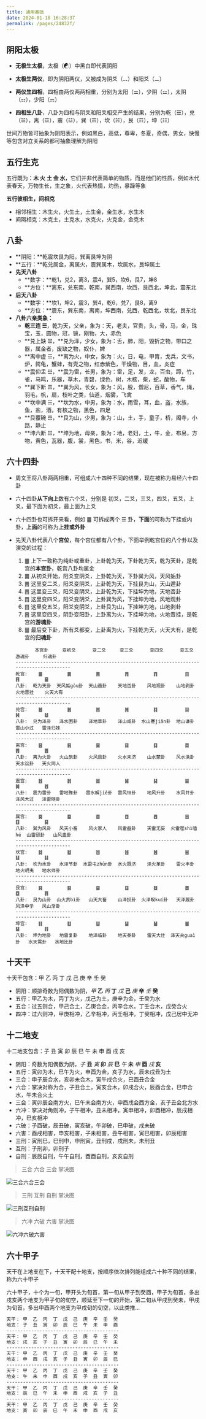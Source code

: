 ```yaml
---
title: 通用基础
date: 2024-01-18 16:28:37
permalink: /pages/24832f/
---
```

## 阴阳太极

- **无极生太极**，太极（☯）中黑白即代表阴阳

- **太极生两仪**，即为阴阳两仪，又被成为阴爻（⚋）和阳爻（⚊）

- **两仪生四相**，四相由两仪两两相重，分别为太阳（⚌），少阴（⚍），太阴（⚏），少阳（⚎）
- **四相生八卦**，八卦为四相与阴爻和阳爻相交产生的结果，分别为乾（☰），兑（☱），离（☲），震（☳），巽（☴），坎（☵），艮（☶），坤（☷）

世间万物皆可抽象为阴阳表示，例如黑白，高低，尊卑，冬夏，奇偶，男女，快慢等包含对立关系的都可抽象理解为阴阳



## 五行生克

五行既为：**木 火 土 金 水**，它们并非代表简单的物质，而是他们的性质，例如木代表春天，万物生长，生之象，火代表热情，灼热，暴躁等象

**五行彼相生，间相克**

  - 相邻相生：木生火，火生土，土生金，金生水，水生木
  - 间隔相克：木克土，土克水，水克火，火克金，金克木



## 八卦

- **阴阳：**乾震坎艮为阳，巽离艮坤为阴
- **五行：**乾兑属金，离属火，震巽属木，坎属水，艮坤属土
- **先天八卦**
  - **数字：**乾1，兑2，离3，震4，巽5，坎6，艮7，坤8
  - **方位：**离东，兑东南，乾南，巽西南，坎西，艮西北，坤北，震东北
- **后天八卦**
  - **数字：**坎1，坤2，震3，巽4，乾6，兑7，艮8，离9
  - **方位：**震东，巽东南，离南，坤西南，兑西，乾西北，坎北，艮东北
- **八卦六亲类象：**
  - **乾三连 ☰**，乾为天，父亲，象为：天，老夫，官贵，头，骨，马，金，珠宝，玉，圆物，冠，镜，刚物，大，赤色
  - **兑上缺 ☱，**兑为泽，少女，象为：舌，肺，阳，毁折之物，带口之器，属金者，废缺之物，奴仆，婢
  - **离中虚 ☲，**离为火，中女，象为：火，日，电，甲胄，戈兵，文书，炉，鳄龟，蟹蚌，有壳之物，红赤紫色，干燥物，目，血，炎症
  - **震仰盂 ☳，**震为雷，长男，象为：雷，足，发，龙，百虫，蹄，竹，雀，马鸣，乐器，草木，青碧，绿色，树，木核，柴，蛇，酸物，车
  - **巽下断 ☴，**巽为风，长女，象为：风，股，僧尼，百草，香气，绳，羽毛，帆，扇，枝叶之类，仙道，烟雾，飞禽
  - **坎中满 ☵，**坎为水，中男，象为：水，雨雪，耳，血，盗，水族，鱼，盐，酒，有核之物，黑色，四足
  - **艮覆碗 ☶，**艮为山，少男，象为：山，土，手，童子，桥，阁寺，小路，静止
  - **坤六断 ☷，**坤为地，母亲，象为：地，老妇，土，牛，金，布帛，方物，黄色，瓦器，腹，裳，黑色，书，米，谷，迟缓



## 六十四卦

- 周文王将八卦两两相重，可组成六十四种不同的结果，现在被称为易经六十四卦

- 六十四卦**从下向上**数有六个爻，分别是 初爻，二爻，三爻，四爻，五爻，上爻，最下面为初爻，最上面为上爻

- 六十四卦也可拆开来看，例如 ䷀ 可拆成两个 ☰ 卦，**下面**的可称为下挂或内卦，**上面**的可称为**上挂或外卦**

- 先天八卦代表八个**宫位**，每个宫位都有八个卦，下面举例乾宫位的八个卦以及演变的过程：

  1. ䷀ 上下一致称为纯卦或重卦，上卦乾为天，下卦乾为天，乾为天卦，是乾宫的**本宫卦**，乾宫八卦均属金
  2. ䷫ 从初爻开始，阳爻变阴爻，上卦乾为天，下卦巽为风，天风姤卦
  3. ䷠ 这里变二爻，阳爻变阴爻，上卦乾为天，下挂艮为山，天山遁卦
  4. ䷋ 这里变三爻，阳爻变阴爻，上卦乾为天，下挂坤为地，天地否卦
  5. ䷓ 这里变四爻，阳爻变阴爻，上卦巽为风，下挂坤为地，风地观卦
  6. ䷖ 这里变五爻，阳爻变阴爻，上卦艮为山，下挂坤为地，山地剥卦
  7. ䷢ 这里变四爻，阴卦变阳卦，上卦离为火，下挂坤为地，火地晋挂，是乾宫的**游魂卦**
  8. ䷍ 最后变下卦，所有爻都变，上卦离为火，下挂乾为天，火天大有，是乾宫的**归魂卦**

  ```text
         本宫卦     变初爻      变二爻     变三爻      变四爻      变五爻      游魂卦     归魂卦
  ---------------------------------------------------------------------------------------
  乾宫:    ䷀         ䷫         ䷠         ䷋         ䷓          ䷖         ䷢         ䷍       
  八卦:  乾为天卦  天风姤gòu卦  天山遁卦    天地否卦    风地观卦    山地剥卦    火地晋挂    火天大有
  ---------------------------------------------------------------------------------------
  兑宫:    ䷹         ䷮         ䷬         ䷞         ䷦          ䷎         ䷽         ䷵
  八卦:  兑为泽卦   泽水困卦    泽地萃卦    泽山咸卦  水山蹇jiǎn卦  地山谦卦     雷山小过   雷泽归妹
  ---------------------------------------------------------------------------------------
  离宫:    ䷝         ䷷         ䷱         ䷿         ䷃          ䷺         ䷅         ䷌
  八卦:  离为火卦   火山旅卦    火风鼎卦    火水未济    山水蒙卦    风水涣卦     天水讼卦   天火同人
  ---------------------------------------------------------------------------------------
  震宫:    ䷲         ䷏         ䷧         ䷟         ䷭          ䷯         ䷛         ䷐
  八卦:  震为雷卦   雷地豫卦   雷水解jiě卦  雷风恒卦    地风升卦    水风井卦     泽风大过   泽雷随卦
  ---------------------------------------------------------------------------------------
  巽宫:    ䷸         ䷈         ䷤         ䷩         ䷘          ䷔         ䷚         ䷑
  八卦:  巽为风卦   风天小畜    风火家人    风雷益卦    天雷无妄  火雷噬shì嗑hé  山雷颐卦   山风蛊卦
  ---------------------------------------------------------------------------------------
  坎宫:    ䷜         ䷻         ䷂         ䷾         ䷰          ䷶         ䷣         ䷆
  八卦:  坎为水卦   水泽节卦  水雷屯zhūn卦  水火既济    泽火革卦    雷火丰卦     地火明夷   地水师卦
  ---------------------------------------------------------------------------------------
  艮宫:    ䷳         ䷕         ䷙         ䷨         ䷥          ䷉         ䷼         ䷴
  八卦:  艮为山卦  山火贲bì卦   山天大畜    山泽损卦  火泽睽kuí卦   天泽履卦     风泽中孚   风山渐卦
  ---------------------------------------------------------------------------------------
  坤宫:    ䷁         ䷗         ䷒         ䷊         ䷡          ䷪         ䷄         ䷇
  八卦:  坤为地卦   地雷复卦    地泽临卦    地天泰卦    雷天大壮  泽天夬guaì卦   水天需卦   水地比卦
  ```



## 十天干

十天干包含：甲 乙 丙 丁 戊 己 庚 辛 壬 癸

- 阴阳：顺排奇数为阳偶数为阴，*甲* **乙** *丙* **丁** *戊* **己** *庚* **辛** *壬* **癸**
- 五行：甲乙为木，丙丁为火，戊己为土，庚辛为金，壬癸为水
- 五合：过五则合，甲己合土，乙庚合金，丙辛合水，丁壬合木，戊癸合火
- 四冲：过六则冲，甲庚相冲，乙辛相冲，丙壬相冲，丁癸相冲，戊己居中无冲



## 十二地支

十二地支包含：子 丑 寅 卯 辰 巳 午 未 申 酉 戌 亥

- 阴阳：奇数为阳偶数为阴，*子* **丑** *寅* **卯** *辰* **巳** *午* **未** *申* **酉** *戌* **亥**
- 五行：寅卯为木，巳午为火，申酉为金，亥子为水，辰未戌丑为土
- 三合：申子辰合水，亥卯未合木，寅午戌合火，巳酉丑合金
- 六合：掌决对称为合，子丑合土，寅亥合木，卯戌合火，辰酉合金，巳申合水，午未合火土
- 三会：寅卯辰会南方火，巳午未会南方火，申酉戌会西方金，亥子丑会北方水
- 六冲：掌决对角则冲，子午相冲，丑未相冲，寅申相冲，卯酉相冲，辰戌相冲，巳亥相冲
- 六破：子酉破，辰丑破，寅亥破，午卯破，巳申破，戌未破
- 六害：酉戌相害，申亥相害，子未相害，丑午相害，寅巳相害，卯辰相害
- 三刑：寅刑巳，巳刑申，申刑寅，丑刑戌，戌刑未，未刑丑
- 互刑：子刑卯，卯刑子
- 自刑：辰辰自刑，午午自刑，酉酉自刑，亥亥自刑

> 三合 六合 三会 掌决图

![三合六合三会](https://img.hanzhe.site/i/2024/01/25/vlbjjn.webp)


> 三刑 互刑 自刑 掌决图

![三刑互刑自刑](https://img.hanzhe.site/i/2024/01/25/vlc26e.webp)


> 六冲 六破 六害 掌决图

![六冲六破六害](https://img.hanzhe.site/i/2024/01/25/vlb0h2.webp)




## 六十甲子

天干在上地支在下，十天干配十地支，按顺序依次排列能组成六十种不同的结果，称为六十甲子

六十甲子，十个为一旬，甲开头为旬首，第一旬从甲子到癸酉，甲子为旬首，多出戌亥两个地支为甲子旬的旬空，顺延至下一旬的开始，第二旬从甲戌到癸未，甲戌为旬首，多出申酉两个地支为甲戌旬的旬空，以此类推...

```txt
天干： 甲  乙  丙  丁  戊  己  庚  辛  壬  癸
地支： 子  丑  寅  卯  辰  巳  午  未  申  酉
-----------------------------------------
天干： 甲  乙  丙  丁  戊  己  庚  辛  壬  癸
地支： 戌  亥  子  丑  寅  卯  辰  巳  午  未
-----------------------------------------
天干： 甲  乙  丙  丁  戊  己  庚  辛  壬  癸
地支： 申  酉  戌  亥  子  丑  寅  卯  辰  巳
-----------------------------------------
天干： 甲  乙  丙  丁  戊  己  庚  辛  壬  癸
地支： 午  未  申  酉  戌  亥  子  丑  寅  卯
-----------------------------------------
天干： 甲  乙  丙  丁  戊  己  庚  辛  壬  癸
地支： 辰  巳  午  未  申  酉  戌  亥  子  丑
-----------------------------------------
天干： 甲  乙  丙  丁  戊  己  庚  辛  壬  癸
地支： 寅  卯  辰  巳  午  未  申  酉  戌  亥
```

